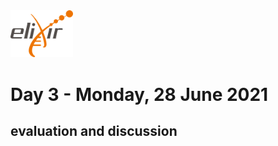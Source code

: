 <img src="images/logo_elixir.png" width="100">

# Day 3 - Monday, 28 June 2021
## evaluation and discussion
